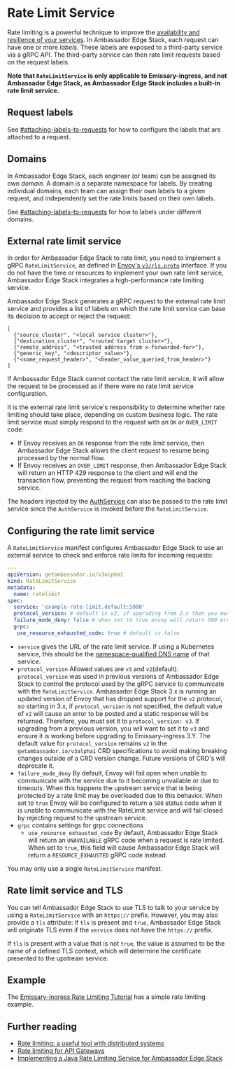 # Rate Limit Service

Rate limiting is a powerful technique to improve the [availability and resilience of your services](https://www.getambassador.io/blog/rate-limiting-a-useful-tool-with-distributed-systems). In Ambassador Edge Stack, each request can have one or more _labels_. These labels are exposed to a third-party service via a gRPC API. The third-party service can then rate limit requests based on the request labels.

**Note that `RateLimitService` is only applicable to Emissary-ingress, and not Ambassador Edge Stack, as Ambassador Edge Stack includes a built-in rate limit service.**

## Request labels

See [#attaching-labels-to-requests](../../edge-stack-user-guide/rate-limiting/basic-rate-limiting.md#attaching-labels-to-requests "mention") for how to configure the labels that are attached to a request.

## Domains

In Ambassador Edge Stack, each engineer (or team) can be assigned its own _domain_. A domain is a separate namespace for labels. By creating individual domains, each team can assign their own labels to a given request, and independently set the rate limits based on their own labels.

See [#attaching-labels-to-requests](../../edge-stack-user-guide/rate-limiting/basic-rate-limiting.md#attaching-labels-to-requests "mention") for how to labels under different domains.

## External rate limit service

In order for Ambassador Edge Stack to rate limit, you need to implement a gRPC `RateLimitService`, as defined in [Envoy's `v3/rls.proto`](https://github.com/emissary-ingress/emissary/tree/master/api/envoy/service/ratelimit/v3/rls.proto) interface. If you do not have the time or resources to implement your own rate limit service, Ambassador Edge Stack integrates a high-performance rate limiting service.

Ambassador Edge Stack generates a gRPC request to the external rate limit service and provides a list of labels on which the rate limit service can base its decision to accept or reject the request:

```
[
  {"source_cluster", "<local service cluster>"},
  {"destination_cluster", "<routed target cluster>"},
  {"remote_address", "<trusted address from x-forwarded-for>"},
  {"generic_key", "<descriptor_value>"},
  {"<some_request_header>", "<header_value_queried_from_header>"}
]
```

If Ambassador Edge Stack cannot contact the rate limit service, it will allow the request to be processed as if there were no rate limit service configuration.

It is the external rate limit service's responsibility to determine whether rate limiting should take place, depending on custom business logic. The rate limit service must simply respond to the request with an `OK` or `OVER_LIMIT` code:

* If Envoy receives an `OK` response from the rate limit service, then Ambassador Edge Stack allows the client request to resume being processed by the normal flow.
* If Envoy receives an `OVER_LIMIT` response, then Ambassador Edge Stack will return an HTTP 429 response to the client and will end the transaction flow, preventing the request from reaching the backing service.

The headers injected by the [AuthService](authentication-service.md) can also be passed to the rate limit service since the `AuthService` is invoked before the `RateLimitService`.

## Configuring the rate limit service

A `RateLimitService` manifest configures Ambassador Edge Stack to use an external service to check and enforce rate limits for incoming requests:

```yaml
---
apiVersion: getambassador.io/v3alpha1
kind: RateLimitService
metadata:
  name: ratelimit
spec:
  service: 'example-rate-limit.default:5000'
  protocol_version: # default is v2, if upgrading from 2.x then you must set this to v3.
  failure_mode_deny: false # when set to true envoy will return 500 error when unable to communicate with RateLimitService
  grpc:
   use_resource_exhausted_code: true # default is false
```

* `service` gives the URL of the rate limit service. If using a Kubernetes service, this should be the [namespace-qualified DNS name](https://kubernetes.io/docs/concepts/services-networking/dns-pod-service/#namespaces-of-services) of that service.
* `protocol_version` Allowed values are `v3` and `v2`(default). `protocol_version` was used in previous versions of Ambassador Edge Stack to control the protocol used by the gRPC service to communicate with the `RateLimitService`. Ambassador Edge Stack 3.x is running an updated version of Envoy that has dropped support for the `v2` protocol, so starting in 3.x, if `protocol_version` is not specified, the default value of `v2` will cause an error to be posted and a static response will be returned. Therefore, you must set it to `protocol_version: v3`. If upgrading from a previous version, you will want to set it to `v3` and ensure it is working before upgrading to Emissary-ingress 3.Y. The default value for `protocol_version` remains `v2` in the `getambassador.io/v3alpha1` CRD specifications to avoid making breaking changes outside of a CRD version change. Future versions of CRD's will deprecate it.
* `failure_mode_deny` By default, Envoy will fail open when unable to communicate with the service due to it becoming unvailable or due to timeouts. When this happens the upstream service that is being protected by a rate limit may be overloaded due to this behavior. When set to `true` Envoy will be configured to return a `500` status code when it is unable to communicate with the RateLimit service and will fail closed by rejecting request to the upstream service.
* `grpc` contains settings for grpc connections
  * `use_resource_exhausted_code` By default, Ambassador Edge Stack will return an `UNAVAILABLE` gRPC code when a request is rate limited. When set to `true`, this field will cause Ambassador Edge Stack will return a `RESOURCE_EXHAUSTED` gRPC code instead.

You may only use a single `RateLimitService` manifest.

## Rate limit service and TLS

You can tell Ambassador Edge Stack to use TLS to talk to your service by using a `RateLimitService` with an `https://` prefix. However, you may also provide a `tls` attribute: if `tls` is present and `true`, Ambassador Edge Stack will originate TLS even if the `service` does not have the `https://` prefix.

If `tls` is present with a value that is not `true`, the value is assumed to be the name of a defined TLS context, which will determine the certificate presented to the upstream service.

## Example

The [Emissary-ingress Rate Limiting Tutorial](../../rate-limiting-tutorial.md) has a simple rate limiting example.

## Further reading

* [Rate limiting: a useful tool with distributed systems](https://www.getambassador.io/blog/rate-limiting-a-useful-tool-with-distributed-systems)
* [Rate limiting for API Gateways](https://www.getambassador.io/blog/rate-limiting-for-api-gateways)
* [Implementing a Java Rate Limiting Service for Ambassador Edge Stack](https://www.getambassador.io/blog/java-rate-limiting-edge-stack-api-gateway)

